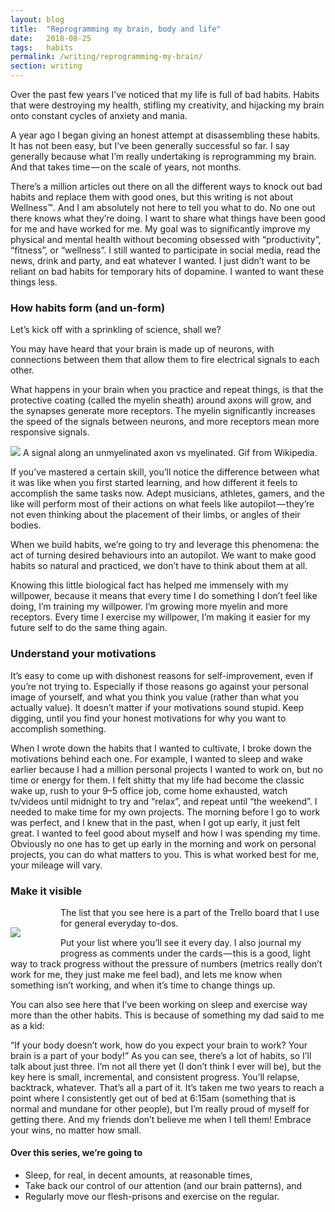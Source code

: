 ```yaml
---
layout: blog
title:  "Reprogramming my brain, body and life"
date:   2018-08-25
tags:   habits
permalink: /writing/reprogramming-my-brain/
section: writing
--- 
```


<span class="drop-cap">O</span>ver the past few years I’ve noticed that my life is full of bad habits. Habits that were destroying my health, stifling my creativity, and hijacking my brain onto constant cycles of anxiety and mania.

A year ago I began giving an honest attempt at disassembling these habits. It has not been easy, but I’ve been generally successful so far. I say generally because what I’m really undertaking is reprogramming my brain. And that takes time — on the scale of years, not months.

There’s a million articles out there on all the different ways to knock out bad habits and replace them with good ones, but this writing is not about Wellness™. And I am absolutely not here to tell you what to do. No one out there knows what they’re doing. I want to share what things have been good for me and have worked for me. My goal was to significantly improve my physical and mental health without becoming obsessed with “productivity”, “fitness”, or “wellness”. I still wanted to participate in social media, read the news, drink and party, and eat whatever I wanted. I just didn’t want to be reliant on bad habits for temporary hits of dopamine. I wanted to want these things less.

### How habits form (and un-form)

Let’s kick off with a sprinkling of science, shall we?

You may have heard that your brain is made up of neurons, with connections between them that allow them to fire electrical signals to each other.

What happens in your brain when you practice and repeat things, is that the protective coating (called the myelin sheath) around axons will grow, and the synapses generate more receptors. The myelin significantly increases the speed of the signals between neurons, and more receptors mean more responsive signals.

<image src="/images/myelin.gif"/>
A signal along an unmyelinated axon vs myelinated. Gif from Wikipedia.

If you’ve mastered a certain skill, you’ll notice the difference between what it was like when you first started learning, and how different it feels to accomplish the same tasks now. Adept musicians, athletes, gamers, and the like will perform most of their actions on what feels like autopilot — they’re not even thinking about the placement of their limbs, or angles of their bodies.

When we build habits, we’re going to try and leverage this phenomena: the act of turning desired behaviours into an autopilot. We want to make good habits so natural and practiced, we don’t have to think about them at all.

Knowing this little biological fact has helped me immensely with my willpower, because it means that every time I do something I don’t feel like doing, I’m training my willpower. I’m growing more myelin and more receptors. Every time I exercise my willpower, I’m making it easier for my future self to do the same thing again.

### Understand your motivations

It’s easy to come up with dishonest reasons for self-improvement, even if you’re not trying to. Especially if those reasons go against your personal image of yourself, and what you think you value (rather than what you actually value). It doesn’t matter if your motivations sound stupid. Keep digging, until you find your honest motivations for why you want to accomplish something.

When I wrote down the habits that I wanted to cultivate, I broke down the motivations behind each one. For example, I wanted to sleep and wake earlier because I had a million personal projects I wanted to work on, but no time or energy for them. I felt shitty that my life had become the classic wake up, rush to your 9–5 office job, come home exhausted, watch tv/videos until midnight to try and “relax”, and repeat until “the weekend”. I needed to make time for my own projects. The morning before I go to work was perfect, and I knew that in the past, when I got up early, it just felt great. I wanted to feel good about myself and how I was spending my time. Obviously no one has to get up early in the morning and work on personal projects, you can do what matters to you. This is what worked best for me, your mileage will vary.

### Make it visible

<image src="/images/trello.png" style="float: left; padding: 2rem; position: relative; left: -2rem;" />

The list that you see here is a part of the Trello board that I use for general everyday to-dos.

Put your list where you’ll see it every day. I also journal my progress as comments under the cards — this is a good, light way to track progress without the pressure of numbers (metrics really don’t work for me, they just make me feel bad), and lets me know when something isn’t working, and when it’s time to change things up.

You can also see here that I’ve been working on sleep and exercise way more than the other habits. This is because of something my dad said to me as a kid:

“If your body doesn’t work, how do you expect your brain to work? Your brain is a part of your body!”
As you can see, there’s a lot of habits, so I’ll talk about just three. I’m not all there yet (I don’t think I ever will be), but the key here is small, incremental, and consistent progress. You’ll relapse, backtrack, whatever. That’s all a part of it. It’s taken me two years to reach a point where I consistently get out of bed at 6:15am (something that is normal and mundane for other people), but I’m really proud of myself for getting there. And my friends don’t believe me when I tell them! Embrace your wins, no matter how small.

#### Over this series, we’re going to

- Sleep, for real, in decent amounts, at reasonable times,
- Take back our control of our attention (and our brain patterns), and
- Regularly move our flesh-prisons and exercise on the regular.
